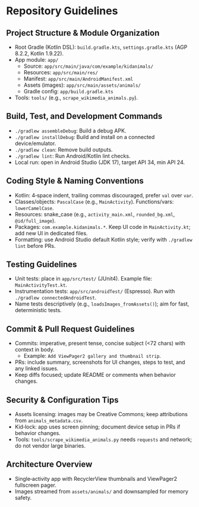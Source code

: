 # Repository Guidelines

## Project Structure & Module Organization
- Root Gradle (Kotlin DSL): `build.gradle.kts`, `settings.gradle.kts` (AGP 8.2.2, Kotlin 1.9.22).
- App module: `app/`
  - Source: `app/src/main/java/com/example/kidanimals/`
  - Resources: `app/src/main/res/`
  - Manifest: `app/src/main/AndroidManifest.xml`
  - Assets (images): `app/src/main/assets/animals/`
  - Gradle config: `app/build.gradle.kts`
- Tools: `tools/` (e.g., `scrape_wikimedia_animals.py`).

## Build, Test, and Development Commands
- `./gradlew assembleDebug`: Build a debug APK.
- `./gradlew installDebug`: Build and install on a connected device/emulator.
- `./gradlew clean`: Remove build outputs.
- `./gradlew lint`: Run Android/Kotlin lint checks.
- Local run: open in Android Studio (JDK 17), target API 34, min API 24.

## Coding Style & Naming Conventions
- Kotlin: 4‑space indent, trailing commas discouraged, prefer `val` over `var`.
- Classes/objects: `PascalCase` (e.g., `MainActivity`). Functions/vars: `lowerCamelCase`.
- Resources: snake_case (e.g., `activity_main.xml`, `rounded_bg.xml`, `@id/full_image`).
- Packages: `com.example.kidanimals.*`. Keep UI code in `MainActivity.kt`; add new UI in dedicated files.
- Formatting: use Android Studio default Kotlin style; verify with `./gradlew lint` before PRs.

## Testing Guidelines
- Unit tests: place in `app/src/test/` (JUnit4). Example file: `MainActivityTest.kt`.
- Instrumentation tests: `app/src/androidTest/` (Espresso). Run with `./gradlew connectedAndroidTest`.
- Name tests descriptively (e.g., `loadsImages_fromAssets()`); aim for fast, deterministic tests.

## Commit & Pull Request Guidelines
- Commits: imperative, present tense, concise subject (<72 chars) with context in body.
  - Example: `Add ViewPager2 gallery and thumbnail strip`.
- PRs: include summary, screenshots for UI changes, steps to test, and any linked issues.
- Keep diffs focused; update README or comments when behavior changes.

## Security & Configuration Tips
- Assets licensing: images may be Creative Commons; keep attributions from `animals_metadata.csv`.
- Kid‑lock: app uses screen pinning; document device setup in PRs if behavior changes.
- Tools: `tools/scrape_wikimedia_animals.py` needs `requests` and network; do not vendor large binaries.

## Architecture Overview
- Single‑activity app with RecyclerView thumbnails and ViewPager2 fullscreen pager.
- Images streamed from `assets/animals/` and downsampled for memory safety.

